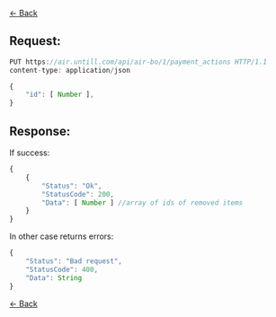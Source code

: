 [← Back](README.md)

## Request:

```javascript
PUT https://air.untill.com/api/air-bo/1/payment_actions HTTP/1.1
content-type: application/json

{
    "id": [ Number ],
}
```

## Response: 

If success:

```javascript
{
    {
        "Status": "Ok",
        "StatusCode": 200,
        "Data": [ Number ] //array of ids of removed items
    }
}
```
In other case returns errors:

```javascript
{
    "Status": "Bad request",
    "StatusCode": 400,
    "Data": String
}
```

[← Back](README.md)